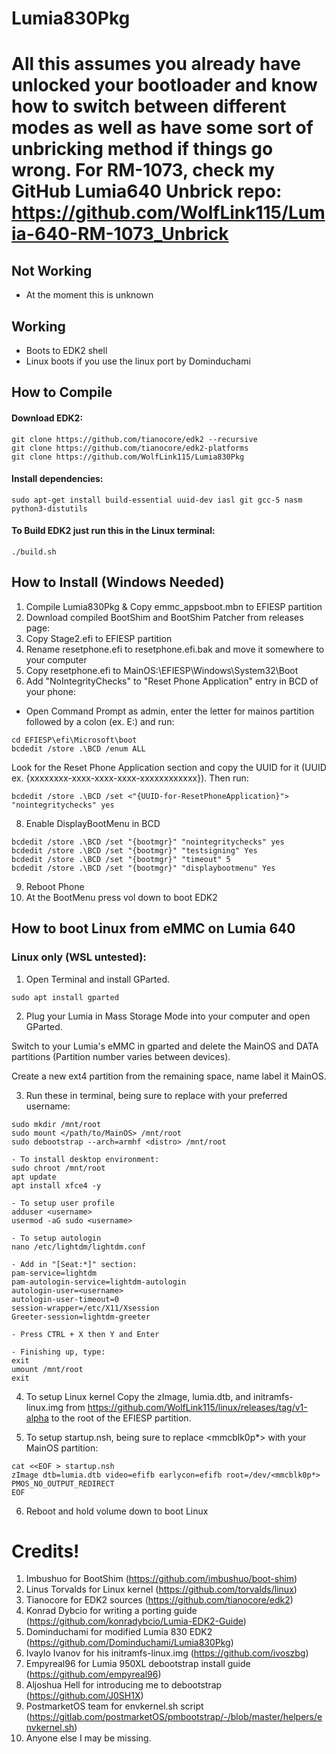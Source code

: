 # Lumia830Pkg

# All this assumes you already have unlocked your bootloader and know how to switch between different modes as well as have some sort of unbricking method if things go wrong. For RM-1073, check my GitHub Lumia640 Unbrick repo: https://github.com/WolfLink115/Lumia-640-RM-1073_Unbrick

## Not Working
- At the moment this is unknown

## Working
- Boots to EDK2 shell
- Linux boots if you use the linux port by Dominduchami

## How to Compile

#### Download EDK2:
```
git clone https://github.com/tianocore/edk2 --recursive
git clone https://github.com/tianocore/edk2-platforms
git clone https://github.com/WolfLink115/Lumia830Pkg
```
#### Install dependencies:
```
sudo apt-get install build-essential uuid-dev iasl git gcc-5 nasm python3-distutils
```

#### To Build EDK2 just run this in the Linux terminal:
```
./build.sh
```
## How to Install (Windows Needed)
1. Compile Lumia830Pkg & Copy emmc_appsboot.mbn to EFIESP partition
2. Download compiled BootShim and BootShim Patcher from releases page: 
3. Copy Stage2.efi to EFIESP partition
4. Rename resetphone.efi to resetphone.efi.bak and move it somewhere to your computer
5. Copy resetphone.efi to MainOS:\EFIESP\Windows\System32\Boot
7. Add "NoIntegrityChecks" to "Reset Phone Application" entry in BCD of your phone:
- Open Command Prompt as admin, enter the letter for mainos partition followed by a colon (ex. E:) and run:
```
cd EFIESP\efi\Microsoft\boot
bcdedit /store .\BCD /enum ALL
```
Look for the Reset Phone Application section and copy the UUID for it (UUID ex. {xxxxxxxx-xxxx-xxxx-xxxx-xxxxxxxxxxxx}). Then run:
```
bcdedit /store .\BCD /set <"{UUID-for-ResetPhoneApplication}"> "nointegritychecks" yes
```
8. Enable DisplayBootMenu in BCD
```
bcdedit /store .\BCD /set "{bootmgr}" "nointegritychecks" yes
bcdedit /store .\BCD /set "{bootmgr}" "testsigning" Yes
bcdedit /store .\BCD /set "{bootmgr}" "timeout" 5
bcdedit /store .\BCD /set "{bootmgr}" "displaybootmenu" Yes
```
9. Reboot Phone
10. At the BootMenu press vol down to boot EDK2


## How to boot Linux from eMMC on Lumia 640
### Linux only (WSL untested):
1. Open Terminal and install GParted.
```
sudo apt install gparted
```
2. Plug your Lumia in Mass Storage Mode into your computer and open GParted.

Switch to your Lumia's eMMC in gparted and delete the MainOS and DATA partitions (Partition number varies between devices).

Create a new ext4 partition from the remaining space, name label it MainOS.

3. Run these in terminal, being sure to replace <username> with your preferred username:
```
sudo mkdir /mnt/root
sudo mount </path/to/MainOS> /mnt/root
sudo debootstrap --arch=armhf <distro> /mnt/root

- To install desktop environment:
sudo chroot /mnt/root
apt update
apt install xfce4 -y

- To setup user profile
adduser <username>
usermod -aG sudo <username>

- To setup autologin
nano /etc/lightdm/lightdm.conf

- Add in "[Seat:*]" section:
pam-service=lightdm
pam-autologin-service=lightdm-autologin
autologin-user=<username>
autologin-user-timeout=0
session-wrapper=/etc/X11/Xsession
Greeter-session=lightdm-greeter

- Press CTRL + X then Y and Enter

- Finishing up, type:
exit
umount /mnt/root
exit
```

4. To setup Linux kernel
Copy the zImage, lumia.dtb, and initramfs-linux.img from https://github.com/WolfLink115/linux/releases/tag/v1-alpha to the root of the EFIESP partition.

5. To setup startup.nsh, being sure to replace <mmcblk0p*> with your MainOS partition:
```
cat <<EOF > startup.nsh
zImage dtb=lumia.dtb video=efifb earlycon=efifb root=/dev/<mmcblk0p*> PMOS_NO_OUTPUT_REDIRECT
EOF
```

6. Reboot and hold volume down to boot Linux

# Credits!
1. Imbushuo for BootShim (https://github.com/imbushuo/boot-shim)
2. Linus Torvalds for Linux kernel (https://github.com/torvalds/linux)
3. Tianocore for EDK2 sources (https://github.com/tianocore/edk2)
4. Konrad Dybcio for writing a porting guide (https://github.com/konradybcio/Lumia-EDK2-Guide)
5. Dominduchami for modified Lumia 830 EDK2 (https://github.com/Dominduchami/Lumia830Pkg)
6. Ivaylo Ivanov for his initramfs-linux.img (https://github.com/ivoszbg)
7. Empyreal96 for Lumia 950XL debootstrap install guide (https://github.com/empyreal96)
8. Aljoshua Hell for introducing me to debootstrap (https://github.com/J0SH1X)
9. PostmarketOS team for envkernel.sh script (https://gitlab.com/postmarketOS/pmbootstrap/-/blob/master/helpers/envkernel.sh)
10. Anyone else I may be missing.
